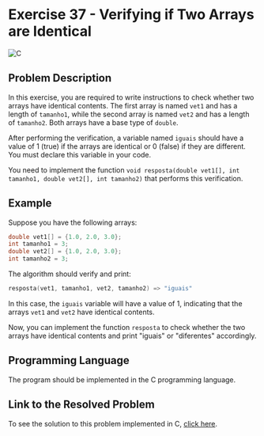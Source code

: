 # Exercise 37 - Verifying if Two Arrays are Identical

![C](https://img.shields.io/badge/C-DA1F26?style=for-the-badge&logo=c&logoColor=white)

## Problem Description

In this exercise, you are required to write instructions to check whether two arrays have identical contents. The first array is named `vet1` and has a length of `tamanho1`, while the second array is named `vet2` and has a length of `tamanho2`. Both arrays have a base type of `double`.

After performing the verification, a variable named `iguais` should have a value of 1 (true) if the arrays are identical or 0 (false) if they are different. You must declare this variable in your code.

You need to implement the function `void resposta(double vet1[], int tamanho1, double vet2[], int tamanho2)` that performs this verification.

## Example

Suppose you have the following arrays:

```c
double vet1[] = {1.0, 2.0, 3.0};
int tamanho1 = 3;
double vet2[] = {1.0, 2.0, 3.0};
int tamanho2 = 3;
```

The algorithm should verify and print:

```c
resposta(vet1, tamanho1, vet2, tamanho2) => "iguais"
```

In this case, the `iguais` variable will have a value of 1, indicating that the arrays `vet1` and `vet2` have identical contents.

Now, you can implement the function `resposta` to check whether the two arrays have identical contents and print "iguais" or "diferentes" accordingly.

## Programming Language

The program should be implemented in the C programming language.

## Link to the Resolved Problem

To see the solution to this problem implemented in C, [click here](/2020_2/CAP/Cycle10/Exercises/E37/E37.c).